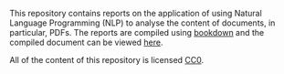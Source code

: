 This repository contains reports on the application of using Natural Language Programming (NLP) to analyse the content of documents, in particular, PDFs.  The reports are compiled using [bookdown](https://www.bookdown.org/) and the compiled document can be viewed [here](https://nickptaylor.github.io/nlp-document-analysis/).

All of the content of this repository is licensed 
[CC0](https://creativecommons.org/publicdomain/zero/1.0/).

